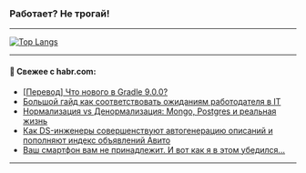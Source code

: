### Работает? Не трогай!

---
<!--
#### 🛠️ Technical stack:

![Java](https://img.shields.io/badge/Java-informational?logo=Oracle&style=flat&logoColor=white&color=FF4500)
![Kotlin](https://img.shields.io/badge/Kotlin-informational?logo=Kotlin&style=flat&logoColor=white&color=774D97)
![TS](https://img.shields.io/badge/TypeScript-informational?logo=typeScript&style=flat&logoColor=black&color=017acc)
![Python](https://img.shields.io/badge/Python-informational?logo=Python&style=flat&logoColor=black&color=ffdd54) <br>
![Spring](https://img.shields.io/badge/Spring-informational?logo=Spring&style=flat&logoColor=white&color=6DB33F) 
![SpringBoot](https://img.shields.io/badge/SpringBoot-informational?logo=SpringBoot&style=flat&logoColor=white&color=6DB33F)
![Nest](https://img.shields.io/badge/NestJS-informational?logo=NestJS&style=flat&logoColor=white&color=E0234E) 
![NodeJS](https://img.shields.io/badge/NodeJS-informational?logo=node.js&style=flat&logoColor=white&color=70A760)<br>
![PostgreSQL](https://img.shields.io/badge/PostgreSQL-informational?logo=PostgreSQL&style=flat&logoColor=white&color=DAA520)
![MongoDB](https://img.shields.io/badge/MongoDB-informational?logo=MongoDB&style=flat&logoColor=white&color=870000)
![Apache](https://img.shields.io/badge/Apache-informational?logo=apache&style=flat&logoColor=white&color=f74e28)

___ 
-->

<!--- #### 🛠️ : --->

[![Top Langs](https://github-readme-stats-82jvfl3w3-advtsettinggmailcoms-projects.vercel.app/api/top-langs/?username=zloylis&langs_count=10&hide_title=true&title_color=e6edf3&size_weight=0.5&count_weight=0.5&layout=compact&hide_progress=true&hide_border=true&theme=dracula&hide=css,makefile,cmake)](https://github.com/zloylis)

<!---


####  :octocat:&nbsp;&nbsp; Статистика:

![GitHub stats](https://github-readme-stats-u2qms2cxw-advtsettinggmailcoms-projects.vercel.app/api?username=zloylis&show_icons=true&hide_border=true&theme=dracula&title_color=e6edf3&include_all_commits=true&count_private=true&hide_rank=false&hide_title=true&rank_icon=github)
-->
---

#### 💬 Свежее с habr.com:

<!-- BLOG-POST-LIST:START -->
- [[Перевод] Что нового в Gradle 9.0.0?](https://habr.com/ru/companies/spring_aio/articles/948710/?utm_source=habrahabr&utm_medium=rss&utm_campaign=948710)
- [Большой гайд как соответствовать ожиданиям работодателя в IT](https://habr.com/ru/articles/948680/?utm_source=habrahabr&utm_medium=rss&utm_campaign=948680)
- [Нормализация vs Денормализация: Mongo, Postgres и реальная жизнь](https://habr.com/ru/articles/948612/?utm_source=habrahabr&utm_medium=rss&utm_campaign=948612)
- [Как DS-инженеры совершенствуют автогенерацию описаний и пополняют индекс объявлений Авито](https://habr.com/ru/companies/avito/articles/948626/?utm_source=habrahabr&utm_medium=rss&utm_campaign=948626)
- [Ваш смартфон вам не принадлежит. И вот как я в этом убедился…](https://habr.com/ru/articles/930432/?utm_source=habrahabr&utm_medium=rss&utm_campaign=930432)
<!-- BLOG-POST-LIST:END -->

---
